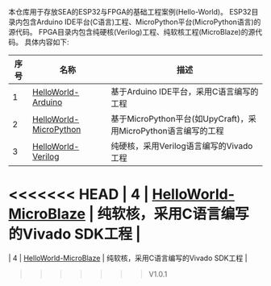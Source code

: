 本仓库用于存放SEA的ESP32与FPGA的基础工程案例(Hello-World)。
ESP32目录内包含Arduino IDE平台(C语言)工程、MicroPython平台(MicroPython语言)的源代码。
FPGA目录内包含纯硬核(Verilog)工程、纯软核工程(MicroBlaze)的源代码。
具体内容如下:

| 序号 | 名称                                                         | 描述                                       |
| ---- | ------------------------------------------------------------ | ------------------------------------------ |
| 1    | [HelloWorld-Arduino](/Hello-World/ESP32/Arduino-IDE)         | 基于Arduino IDE平台，采用C语言编写的工程    |
| 2    | [HelloWorld-MicroPython](/Hello-World/ESP32/MicroPython)   | 基于MicroPython平台(如UpyCraft)，采用MicroPython语言编写的工程       |
| 3    | [HelloWorld-Verilog](/Hello-World/FPGA/Verilog)              | 纯硬核，采用Verilog语言编写的Vivado工程     |
<<<<<<< HEAD
| 4    | [HelloWorld-MicroBlaze](/Hello-World/FPGA/MicroBlaze)        | 纯软核，采用C语言编写的Vivado SDK工程       |
=======
| 4    | [HelloWorld-MicroBlaze](/Hello-World/FPGA/MicroBlaze)        | 纯软核，采用C语言编写的Vivado SDK工程       |
>>>>>>> V1.0.1
